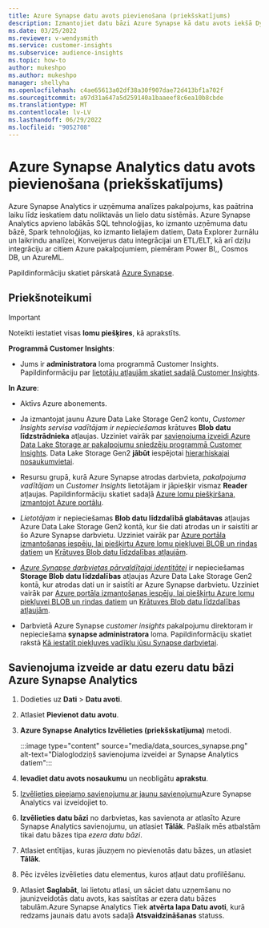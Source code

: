 ```yaml
---
title: Azure Synapse datu avots pievienošana (priekšskatījums)
description: Izmantojiet datu bāzi Azure Synapse kā datu avots iekšā Dynamics 365 Customer Insights.
ms.date: 03/25/2022
ms.reviewer: v-wendysmith
ms.service: customer-insights
ms.subservice: audience-insights
ms.topic: how-to
author: mukeshpo
ms.author: mukeshpo
manager: shellyha
ms.openlocfilehash: c4ae65613a02df38a30f907dae72d413bf1a702f
ms.sourcegitcommit: a97d31a647a5d259140a1baaeef8c6ea10b8cbde
ms.translationtype: MT
ms.contentlocale: lv-LV
ms.lasthandoff: 06/29/2022
ms.locfileid: "9052708"
---
```

# <a name="connect-an-azure-synapse-analytics-data-source-preview"></a>Azure Synapse Analytics datu avots pievienošana (priekšskatījums)

Azure Synapse Analytics ir uzņēmuma analīzes pakalpojums, kas paātrina laiku līdz ieskatiem datu noliktavās un lielo datu sistēmās. Azure Synapse Analytics apvieno labākās SQL tehnoloģijas, ko izmanto uzņēmuma datu bāzē, Spark tehnoloģijas, ko izmanto lielajiem datiem, Data Explorer žurnālu un laikrindu analīzei, Konveijerus datu integrācijai un ETL/ELT, kā arī dziļu integrāciju ar citiem Azure pakalpojumiem, piemēram Power BI,, Cosmos DB, un AzureML.

Papildinformāciju skatiet pārskatā [Azure Synapse](/azure/synapse-analytics/overview-what-is).

## <a name="prerequisites"></a>Priekšnoteikumi

> [!IMPORTANT]
> Noteikti iestatiet visas **lomu piešķires**, kā aprakstīts.  

**Programmā Customer Insights**:

* Jums ir **administratora** loma programmā Customer Insights. Papildinformāciju par [lietotāju atļaujām skatiet sadaļā Customer Insights](permissions.md#assign-roles-and-permissions).

**In Azure**:

- Aktīvs Azure abonements.

- Ja izmantojat jaunu Azure Data Lake Storage Gen2 kontu, *Customer Insights servisa vadītājam ir nepieciešamas* krātuves **Blob datu līdzstrādnieka** atļaujas. Uzziniet vairāk par [savienojuma izveidi Azure Data Lake Storage ar pakalpojumu sniedzēju programmā Customer Insights](connect-service-principal.md). Data Lake Storage Gen2 **jābūt** iespējotai [hierarhiskajai nosaukumvietai](/azure/storage/blobs/data-lake-storage-namespace).

- Resursu grupā, kurā Azure Synapse atrodas darbvieta, *pakalpojuma vadītājam* un *Customer Insights* lietotājam ir jāpiešķir vismaz **Reader** atļaujas. Papildinformāciju skatiet sadaļā [Azure lomu piešķiršana, izmantojot Azure portālu](/azure/role-based-access-control/role-assignments-portal).

- *Lietotājam* ir nepieciešamas **Blob datu līdzdalībā glabātavas** atļaujas Azure Data Lake Storage Gen2 kontā, kur šie dati atrodas un ir saistīti ar šo Azure Synapse darbvietu. Uzziniet vairāk par [Azure portāla izmantošanas iespēju, lai piešķirtu Azure lomu piekļuvei BLOB un rindas datiem](/azure/storage/common/storage-auth-aad-rbac-portal) un [Krātuves Blob datu līdzdalības atļaujām](/azure/role-based-access-control/built-in-roles#storage-blob-data-contributor).

- *[Azure Synapse darbvietas pārvaldītajai identitātei](/azure/synapse-analytics/security/synapse-workspace-managed-identity)* ir nepieciešamas **Storage Blob datu līdzdalības** atļaujas Azure Data Lake Storage Gen2 kontā, kur atrodas dati un ir saistīti ar Azure Synapse darbvietu. Uzziniet vairāk par [Azure portāla izmantošanas iespēju, lai piešķirtu Azure lomu piekļuvei BLOB un rindas datiem](/azure/storage/common/storage-auth-aad-rbac-portal) un [Krātuves Blob datu līdzdalības atļaujām](/azure/role-based-access-control/built-in-roles#storage-blob-data-contributor).

- Darbvietā Azure Synapse *customer insights* pakalpojumu direktoram ir nepieciešama **synapse administratora** loma. Papildinformāciju skatiet rakstā [Kā iestatīt piekļuves vadīklu jūsu Synapse darbvietai](/azure/synapse-analytics/security/how-to-set-up-access-control).

## <a name="connect-to-the-data-lake-database-in-azure-synapse-analytics"></a>Savienojuma izveide ar datu ezeru datu bāzi Azure Synapse Analytics

1. Dodieties uz **Dati** > **Datu avoti**.

1. Atlasiet **Pievienot datu avotu**.

1. **Azure Synapse Analytics Izvēlieties (priekšskatījuma)** metodi.

   :::image type="content" source="media/data_sources_synapse.png" alt-text="Dialoglodziņš savienojuma izveidei ar Synapse Analytics datiem":::
  
1. **Ievadiet datu avots nosaukumu** un neobligātu **aprakstu**.

1. [Izvēlieties pieejamo savienojumu ar jaunu savienojumu](connections.md)Azure Synapse Analytics vai izveidojiet to.

1. **Izvēlieties datu bāzi** no darbvietas, kas savienota ar atlasīto Azure Synapse Analytics savienojumu, un atlasiet **Tālāk**. Pašlaik mēs atbalstām tikai datu bāzes tipa *ezera datu bāzi*.

1. Atlasiet entītijas, kuras jāuzņem no pievienotās datu bāzes, un atlasiet **Tālāk**.

1. Pēc izvēles izvēlieties datu elementus, kuros atļaut datu profilēšanu.

1. Atlasiet **Saglabāt**, lai lietotu atlasi, un sāciet datu uzņemšanu no jaunizveidotās datu avots, kas saistītas ar ezera datu bāzes tabulām.Azure Synapse Analytics Tiek **atvērta lapa Datu avoti**, kurā redzams jaunais datu avots sadaļā **Atsvaidzināšanas** statuss.
